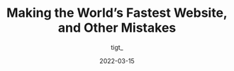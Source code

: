 ---
author: tigt_
date: 2022-03-15
permalink: false
publisher: thepracticaldev
tags:
  - performance
target_url: https://dev.to/tigt/making-the-worlds-fastest-website-and-other-mistakes-56na
title: Making the World’s Fastest Website, and Other Mistakes
---